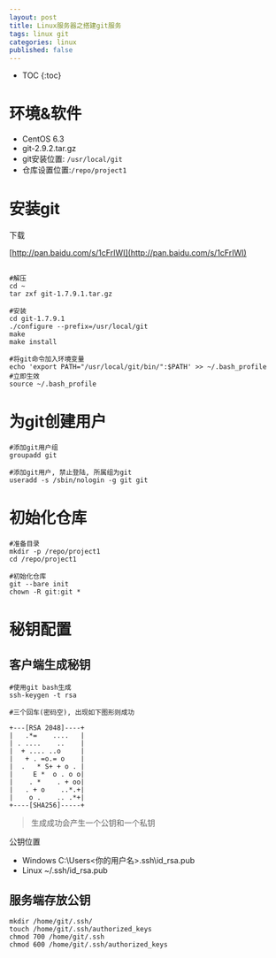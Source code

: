```yaml
---
layout: post
title: Linux服务器之搭建git服务
tags: linux git
categories: linux
published: false
---
```

* TOC
{:toc}

# 环境&软件  

* CentOS 6.3  
* git-2.9.2.tar.gz  
* git安装位置: `/usr/local/git`
* 仓库设置位置:`/repo/project1`

# 安装git

下载  

[http://pan.baidu.com/s/1cFrIWI](http://pan.baidu.com/s/1cFrIWI)

```shell

#解压
cd ~
tar zxf git-1.7.9.1.tar.gz

#安装
cd git-1.7.9.1
./configure --prefix=/usr/local/git
make
make install

#将git命令加入环境变量
echo 'export PATH="/usr/local/git/bin/":$PATH' >> ~/.bash_profile
#立即生效
source ~/.bash_profile
```

# 为git创建用户

```shell
#添加git用户组
groupadd git

#添加git用户, 禁止登陆, 所属组为git
useradd -s /sbin/nologin -g git git
```

# 初始化仓库

```shell
#准备目录
mkdir -p /repo/project1
cd /repo/project1

#初始化仓库
git --bare init
chown -R git:git *
```

# 秘钥配置

## 客户端生成秘钥

```shell
#使用git bash生成
ssh-keygen -t rsa

#三个回车(密码空), 出现如下图形则成功

+---[RSA 2048]----+
|   .*=    ....   |
| . ....    ..    |
|  + .... ..o     |
|   + . =o.= o    |
|  .   * S+ + o . |
|     E *  o . o o|
|    . *    . + oo|
|   . + o    ..*.+|
|    o .    .. .*+|
+----[SHA256]-----+

```

> 生成成功会产生一个公钥和一个私钥

公钥位置  

* Windows C:\Users\<你的用户名>\.ssh\id_rsa.pub
* Linux ~/.ssh/id_rsa.pub

## 服务端存放公钥

```shell
mkdir /home/git/.ssh/
touch /home/git/.ssh/authorized_keys
chmod 700 /home/git/.ssh
chmod 600 /home/git/.ssh/authorized_keys
```

